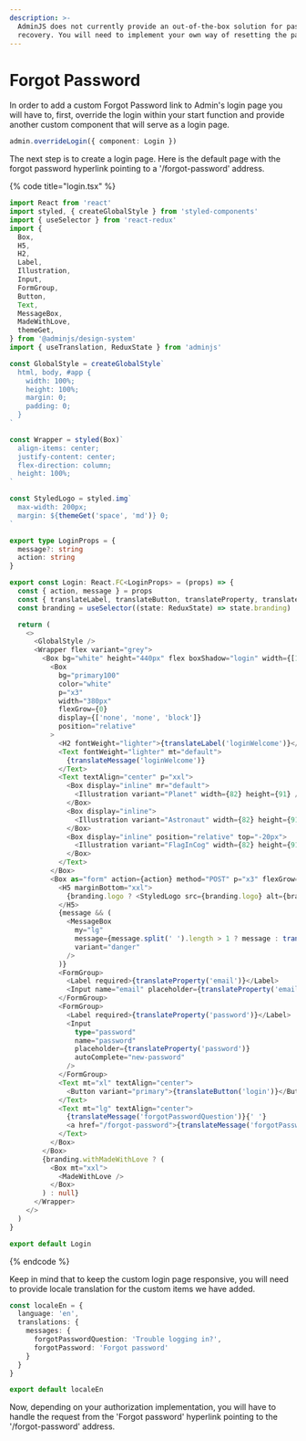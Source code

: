 ```yaml
---
description: >-
  AdminJS does not currently provide an out-of-the-box solution for password
  recovery. You will need to implement your own way of resetting the password.
---
```


# Forgot Password

In order to add a custom Forgot Password link to Admin's login page you will have to, first, override the login within your start function and provide another custom component that will serve as a login page.

```typescript
admin.overrideLogin({ component: Login })
```

The next step is to create a login page. Here is the default page with the forgot password hyperlink pointing to a  '/forgot-password' address.

{% code title="login.tsx" %}
```typescript
import React from 'react'
import styled, { createGlobalStyle } from 'styled-components'
import { useSelector } from 'react-redux'
import {
  Box,
  H5,
  H2,
  Label,
  Illustration,
  Input,
  FormGroup,
  Button,
  Text,
  MessageBox,
  MadeWithLove,
  themeGet,
} from '@adminjs/design-system'
import { useTranslation, ReduxState } from 'adminjs'

const GlobalStyle = createGlobalStyle`
  html, body, #app {
    width: 100%;
    height: 100%;
    margin: 0;
    padding: 0;
  }
`

const Wrapper = styled(Box)`
  align-items: center;
  justify-content: center;
  flex-direction: column;
  height: 100%;
`

const StyledLogo = styled.img`
  max-width: 200px;
  margin: ${themeGet('space', 'md')} 0;
`

export type LoginProps = {
  message?: string
  action: string
}

export const Login: React.FC<LoginProps> = (props) => {
  const { action, message } = props
  const { translateLabel, translateButton, translateProperty, translateMessage } = useTranslation()
  const branding = useSelector((state: ReduxState) => state.branding)

  return (
    <>
      <GlobalStyle />
      <Wrapper flex variant="grey">
        <Box bg="white" height="440px" flex boxShadow="login" width={[1, 2 / 3, 'auto']}>
          <Box
            bg="primary100"
            color="white"
            p="x3"
            width="380px"
            flexGrow={0}
            display={['none', 'none', 'block']}
            position="relative"
          >
            <H2 fontWeight="lighter">{translateLabel('loginWelcome')}</H2>
            <Text fontWeight="lighter" mt="default">
              {translateMessage('loginWelcome')}
            </Text>
            <Text textAlign="center" p="xxl">
              <Box display="inline" mr="default">
                <Illustration variant="Planet" width={82} height={91} />
              </Box>
              <Box display="inline">
                <Illustration variant="Astronaut" width={82} height={91} />
              </Box>
              <Box display="inline" position="relative" top="-20px">
                <Illustration variant="FlagInCog" width={82} height={91} />
              </Box>
            </Text>
          </Box>
          <Box as="form" action={action} method="POST" p="x3" flexGrow={1} width={['100%', '100%', '480px']}>
            <H5 marginBottom="xxl">
              {branding.logo ? <StyledLogo src={branding.logo} alt={branding.companyName} /> : branding.companyName}
            </H5>
            {message && (
              <MessageBox
                my="lg"
                message={message.split(' ').length > 1 ? message : translateMessage(message)}
                variant="danger"
              />
            )}
            <FormGroup>
              <Label required>{translateProperty('email')}</Label>
              <Input name="email" placeholder={translateProperty('email')} />
            </FormGroup>
            <FormGroup>
              <Label required>{translateProperty('password')}</Label>
              <Input
                type="password"
                name="password"
                placeholder={translateProperty('password')}
                autoComplete="new-password"
              />
            </FormGroup>
            <Text mt="xl" textAlign="center">
              <Button variant="primary">{translateButton('login')}</Button>
            </Text>
            <Text mt="lg" textAlign="center">
              {translateMessage('forgotPasswordQuestion')}{' '}
              <a href="/forgot-password">{translateMessage('forgotPassword')}</a>
            </Text>
          </Box>
        </Box>
        {branding.withMadeWithLove ? (
          <Box mt="xxl">
            <MadeWithLove />
          </Box>
        ) : null}
      </Wrapper>
    </>
  )
}

export default Login

```
{% endcode %}

Keep in mind that to keep the custom login page responsive, you will need to provide locale translation for the custom items we have added.

```typescript
const localeEn = {
  language: 'en',
  translations: {
    messages: {
      forgotPasswordQuestion: 'Trouble logging in?',
      forgotPassword: 'Forgot password'
    }
  }
}

export default localeEn

```

Now, depending on your authorization implementation, you will have to handle the request from the 'Forgot password' hyperlink pointing to the '/forgot-password' address.
